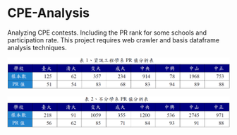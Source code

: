 # CPE-Analysis

Analyzing CPE contests. Including the PR rank for some schools and participation rate. This project requires web crawler and basis dataframe analysis techniques.

![資訊工程學系PR值分析表](https://github.com/jack09581013/CPE-Analysis/blob/master/result/table/%E8%B3%87%E8%A8%8A%E5%B7%A5%E7%A8%8B%E5%AD%B8%E7%B3%BBPR%E5%80%BC%E5%88%86%E6%9E%90%E8%A1%A8.png)

![不分學系PR值分析表](https://github.com/jack09581013/CPE-Analysis/blob/master/result/table/%E4%B8%8D%E5%88%86%E5%AD%B8%E7%B3%BBPR%E5%80%BC%E5%88%86%E6%9E%90%E8%A1%A8.png)
